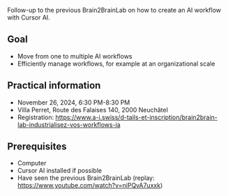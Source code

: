 Follow-up to the previous Brain2BrainLab on how to create an AI workflow with Cursor AI.

## Goal

- Move from one to multiple AI workflows
- Efficiently manage workflows, for example at an organizational scale

## Practical information

- November 26, 2024, 6:30 PM-8:30 PM
- Villa Perret, Route des Falaises 140, 2000 Neuchâtel
- Registration: https://www.a-i.swiss/d-tails-et-inscription/brain2brain-lab-industrialisez-vos-workflows-ia

## Prerequisites

- Computer
- Cursor AI installed if possible
- Have seen the previous Brain2BrainLab (replay: https://www.youtube.com/watch?v=niPQvA7uxxk) 